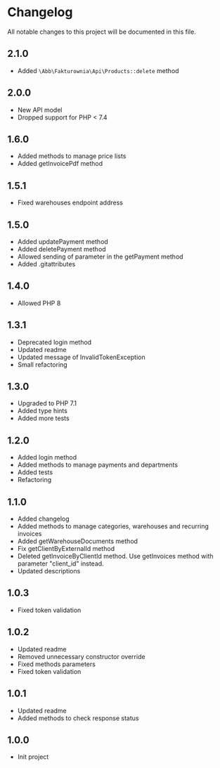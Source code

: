 # Changelog

All notable changes to this project will be documented in this file.

## 2.1.0
* Added `\Abb\Fakturownia\Api\Products::delete` method

## 2.0.0
* New API model
* Dropped support for PHP < 7.4

## 1.6.0
* Added methods to manage price lists
* Added getInvoicePdf method

## 1.5.1
* Fixed warehouses endpoint address

## 1.5.0
* Added updatePayment method
* Added deletePayment method
* Allowed sending of parameter in the getPayment method
* Added .gitattributes

## 1.4.0
* Allowed PHP 8

## 1.3.1
* Deprecated login method
* Updated readme
* Updated message of InvalidTokenException
* Small refactoring

## 1.3.0
* Upgraded to PHP 7.1
* Added type hints
* Added more tests

## 1.2.0
* Added login method
* Added methods to manage payments and departments
* Added tests
* Refactoring

## 1.1.0
* Added changelog
* Added methods to manage categories, warehouses and recurring invoices
* Added getWarehouseDocuments method
* Fix getClientByExternalId method
* Deleted getInvoiceByClientId method. Use getInvoices method with parameter "client_id" instead.
* Updated descriptions

## 1.0.3
* Fixed token validation

## 1.0.2
* Updated readme
* Removed unnecessary constructor override
* Fixed methods parameters
* Fixed token validation

## 1.0.1
* Updated readme
* Added methods to check response status

## 1.0.0
* Init project
